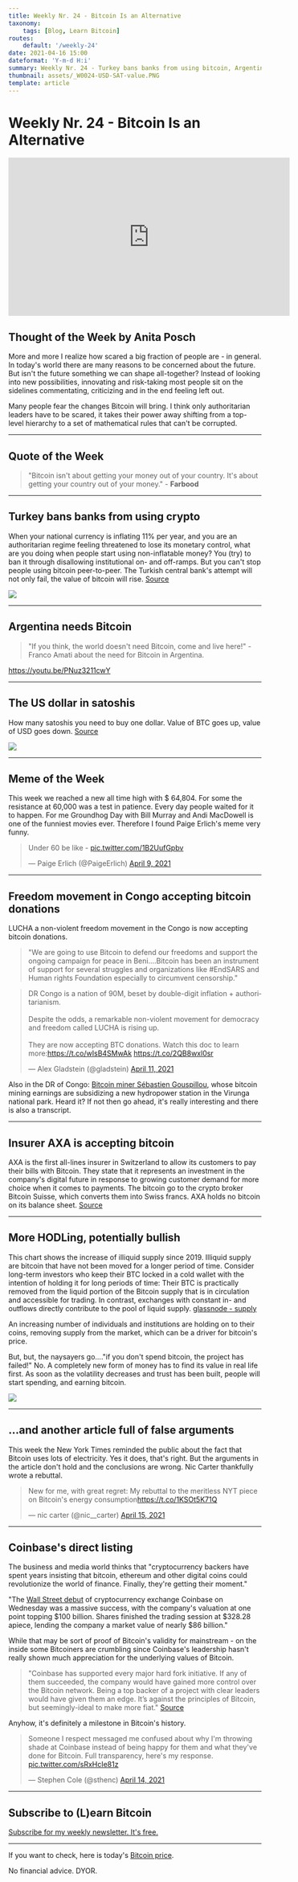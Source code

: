 ```yaml
---
title: Weekly Nr. 24 - Bitcoin Is an Alternative
taxonomy:
    tags: [Blog, Learn Bitcoin]
routes:
    default: '/weekly-24'
date: 2021-04-16 15:00
dateformat: 'Y-m-d H:i'
summary: Weekly Nr. 24 - Turkey bans banks from using bitcoin, Argentina needs Bitcoin, USD deprecation, freedom movement in Congo and Swiss insurer AXA accepting bitcoin, illiquid supply potentially bullish, NYT publishing false assumptions around Bitcoin's environmental costs, Coinbase's direct listing
thumbnail: assets/_W0024-USD-SAT-value.PNG
template: article
---
```


# Weekly Nr. 24 - Bitcoin Is an Alternative

<iframe width="560" height="315" src="https://www.youtube-nocookie.com/embed/zD9R3bLnlIo" title="YouTube video player" frameborder="0" allow="accelerometer; autoplay; clipboard-write; encrypted-media; gyroscope; picture-in-picture; web-share" referrerpolicy="strict-origin-when-cross-origin" allowfullscreen></iframe>

## Thought of the Week by Anita Posch
More and more I realize how scared a big fraction of people are - in general. In today's world there are many reasons to be concerned about the future. But isn't the future something we can shape all-together? Instead of looking into new possibilities, innovating and risk-taking most people sit on the sidelines commentating, criticizing and in the end feeling left out. 

Many people fear the changes Bitcoin will bring. I think only authoritarian leaders have to be scared, it takes their power away shifting from a top-level hierarchy to a set of mathematical rules that can't be corrupted. 

---
## Quote of the Week
> "Bitcoin isn't about getting your money out of your country. It's about getting your country out of your money." - **Farbood**


---

## Turkey bans banks from using crypto
When your national currency is inflating 11% per year, and you are an authoritarian regime feeling threatened to lose its monetary control, what are you doing when people start using non-inflatable money? You (try) to ban it through disallowing institutional on- and off-ramps. But you can't stop people using bitcoin peer-to-peer. The Turkish central bank's attempt will not only fail, the value of bitcoin will rise. [Source](https://www.resmigazete.gov.tr/eskiler/2021/04/20210416-4.htm)

![](assets/_W0024-turkey-ban.jpg)

---
## Argentina needs Bitcoin

> "If you think, the world doesn't need Bitcoin, come and live here!" - Franco Amati about the need for Bitcoin in Argentina.

https://youtu.be/PNuz3211cwY


---

## The US dollar in satoshis
How many satoshis you need to buy one dollar. Value of BTC goes up, value of USD goes down. [Source](https://usdsat.com/)

![](assets/_W0024-USD-SAT-value.PNG)

---
## Meme of the Week
This week we reached a new all time high with $ 64,804. For some the resistance at 60,000 was a test in patience. Every day people waited for it to happen. For me Groundhog Day with Bill Murray and Andi MacDowell is one of the funniest movies ever. Therefore I found Paige Erlich's meme very funny.

<blockquote class="twitter-tweet"><p lang="en" dir="ltr">Under 60 be like - <a href="https://t.co/1B2UufGpbv">pic.twitter.com/1B2UufGpbv</a></p>&mdash; Paige Erlich (@PaigeErlich) <a href="https://twitter.com/PaigeErlich/status/1380323710574460932?ref_src=twsrc%5Etfw">April 9, 2021</a></blockquote> <script async src="https://platform.twitter.com/widgets.js" charset="utf-8"></script>

---

## Freedom movement in Congo accepting bitcoin donations
LUCHA a non-violent freedom movement in the Congo is now accepting bitcoin donations. 

>"We are going to use Bitcoin to defend our freedoms and support the ongoing campaign for peace in Beni....Bitcoin has been an instrument of support for several struggles and organizations like #EndSARS and Human rights Foundation especially to circumvent censorship."

<blockquote class="twitter-tweet"><p lang="en" dir="ltr">DR Congo is a nation of 90M, beset by double-digit inflation + authoritarianism.<br><br>Despite the odds, a remarkable non-violent movement for democracy and freedom called LUCHA is rising up.<br><br>They are now accepting BTC donations. Watch this doc to learn more:<a href="https://t.co/wIsB4SMwAk">https://t.co/wIsB4SMwAk</a> <a href="https://t.co/2QB8wxl0sr">https://t.co/2QB8wxl0sr</a></p>&mdash; Alex Gladstein (@gladstein) <a href="https://twitter.com/gladstein/status/1381124669621760011?ref_src=twsrc%5Etfw">April 11, 2021</a></blockquote> <script async src="https://platform.twitter.com/widgets.js" charset="utf-8"></script>

Also in the DR of Congo: [Bitcoin miner Sébastien Gouspillou](https://bitcoinundco.com/en/sebastien-gouspillou/), whose bitcoin mining earnings are subsidizing a new hydropower station in the Virunga national park. Heard it? If not then go ahead, it's really interesting and there is also a transcript. 

---
## Insurer AXA is accepting bitcoin
AXA is the first all-lines insurer in Switzerland to allow its customers to pay their bills with Bitcoin. They state that it represents an investment in the company's digital future in response to growing customer demand for more choice when it comes to payments. The bitcoin go to the crypto broker Bitcoin Suisse, which converts them into Swiss francs. AXA holds no bitcoin on its balance sheet. [Source](https://www.axa.ch/en/ueber-axa/blog/trend/bitcoin-cryptocurrency%20.html)

---
## More HODLing, potentially bullish
This chart shows the increase of illiquid supply since 2019. Illiquid supply are bitcoin that have not been moved for a longer period of time. Consider long-term investors who keep their BTC locked in a cold wallet with the intention of holding it for long periods of time: Their BTC is practically removed from the liquid portion of the Bitcoin supply that is in circulation and accessible for trading. In contrast, exchanges with constant in- and outflows directly contribute to the pool of liquid supply. [glassnode - supply](https://insights.glassnode.com/bitcoin-liquid-supply/)

An increasing number of individuals and institutions are holding on to their coins, removing supply from the market, which can be a driver for bitcoin's price.

But, but, the naysayers go...."if you don't spend bitcoin, the project has failed!" No. A completely new form of money has to find its value in real life first. As soon as the volatility decreases and trust has been built, people will start spending, and earning bitcoin. 

![](assets/_W0024-Hodl-coins-amount.PNG)

---
## ...and another article full of false arguments
This week the New York Times reminded the public about the fact that Bitcoin uses lots of electricity. Yes it does, that's right. But the arguments in the article don't hold and the conclusions are wrong. Nic Carter thankfully wrote a rebuttal. 

<blockquote class="twitter-tweet"><p lang="en" dir="ltr">New for me, with great regret: My rebuttal to the meritless NYT piece on Bitcoin&#39;s energy consumption<a href="https://t.co/1KSOt5K71Q">https://t.co/1KSOt5K71Q</a></p>&mdash; nic carter (@nic__carter) <a href="https://twitter.com/nic__carter/status/1382712674396508168?ref_src=twsrc%5Etfw">April 15, 2021</a></blockquote> <script async src="https://platform.twitter.com/widgets.js" charset="utf-8"></script>

---
## Coinbase's direct listing
The business and media world thinks that "cryptocurrency backers have spent years insisting that bitcoin, ethereum and other digital coins could revolutionize the world of finance. Finally, they're getting their moment." 

"The [Wall Street debut](https://edition.cnn.com/2021/04/14/investing/coinbase-stock-direct-listing/index.html) of cryptocurrency exchange Coinbase on Wednesday was a massive success, with the company's valuation at one point topping $100 billion. Shares finished the trading session at $328.28 apiece, lending the company a market value of nearly $86 billion."
 
While that may be sort of proof of Bitcoin's validity for mainstream - on the inside some Bitcoiners are crumbling since Coinbase's leadership hasn't really shown much appreciation for the underlying values of Bitcoin.  

> "Coinbase has supported every major hard fork initiative. If any of them succeeded, the company would have gained more control over the Bitcoin network. Being a top backer of a project with clear leaders would have given them an edge. It’s against the principles of Bitcoin, but seemingly-ideal to make more fiat." [Source](https://privacypros.io/exchanges/delete-coinbase/)

Anyhow, it's definitely a milestone in Bitcoin's history.
<blockquote class="twitter-tweet"><p lang="en" dir="ltr">Someone I respect messaged me confused about why I&#39;m throwing shade at Coinbase instead of being happy for them and what they&#39;ve done for Bitcoin. Full transparency, here&#39;s my response. <a href="https://t.co/sRxHcIe81z">pic.twitter.com/sRxHcIe81z</a></p>&mdash; Stephen Cole (@sthenc) <a href="https://twitter.com/sthenc/status/1382210646209560576?ref_src=twsrc%5Etfw">April 14, 2021</a></blockquote> <script async src="https://platform.twitter.com/widgets.js" charset="utf-8"></script>

---
## Subscribe to (L)earn Bitcoin

[Subscribe for my weekly newsletter. It's free.](https://anita.link/weekly)

---

If you want to check, here is today's [Bitcoin price](https://www.coingecko.com/en/coins/bitcoin).

No financial advice. DYOR.